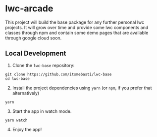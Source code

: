 # lwc-arcade
This project will build the base package for any further personal lwc projects.
It will grow over time and provide some lwc components and classes through npm
and contain some demo pages that are available through google cloud soon.


## Local Development

1. Clone the `lwc-base` repository:

```
git clone https://github.com/itsmebasti/lwc-base
cd lwc-base
```

2. Install the project dependencies using `yarn` (or `npm`, if you prefer that alternatively)

```
yarn
```

3. Start the app in watch mode.

```
yarn watch
```

4. Enjoy the app!
